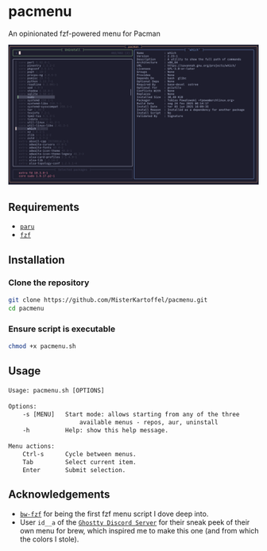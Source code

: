 # pacmenu

An opinionated fzf-powered menu for Pacman

<p align="center">
    <img src="images/preview.png" alt="Preview of the Uninstall menu" width="600">
</p>

## Requirements

- [`paru`](https://github.com/Morganamilo/paru)
- [`fzf`](https://github.com/junegunn/fzf)

## Installation

### Clone the repository

```sh
git clone https://github.com/MisterKartoffel/pacmenu.git
cd pacmenu
```

### Ensure script is executable

```sh
chmod +x pacmenu.sh
```

## Usage

```text
Usage: pacmenu.sh [OPTIONS]

Options:
    -s [MENU]   Start mode: allows starting from any of the three
                    available menus - repos, aur, uninstall
    -h          Help: show this help message.

Menu actions:
    Ctrl-s      Cycle between menus.
    Tab         Select current item.
    Enter       Submit selection.
```

## Acknowledgements

- [`bw-fzf`](https://github.com/radityaharya/bw-fzf) for being the first fzf menu script I dove deep into.
- User `id__a` of the [`Ghostty Discord Server`](https://discord.gg/ghostty) for their sneak peek of their own menu for brew, which inspired me to make this one (and from which the colors I stole).
